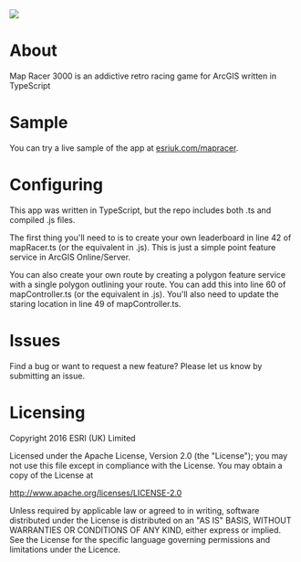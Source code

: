 <img src="https://raw.githubusercontent.com/EsriUK/map-racer/master/code/img/logo.png">

# About
Map Racer 3000 is an addictive retro racing game for ArcGIS written in TypeScript 

# Sample
You can try a live sample of the app at [esriuk.com/mapracer](http://esriuk.com/mapracer).

# Configuring
This app was written in TypeScript, but the repo includes both .ts and compiled .js files. 

The first thing you'll need to is to create your own leaderboard in line 42 of mapRacer.ts (or the equivalent in .js). This is just a simple point feature service in ArcGIS Online/Server.

You can also create your own route by creating a polygon feature service with a single polygon outlining your route. You can add this into line 60 of mapController.ts (or the equivalent in .js). You'll also need to update the staring location in line 49 of mapController.ts.

# Issues

Find a bug or want to request a new feature? Please let us know by submitting an issue.

# Licensing

Copyright 2016 ESRI (UK) Limited

Licensed under the Apache License, Version 2.0 (the "License"); you may not use this file except in compliance with the License. You may obtain a copy of the License at

http://www.apache.org/licenses/LICENSE-2.0

Unless required by applicable law or agreed to in writing, software distributed under the License is distributed on an "AS IS" BASIS, WITHOUT WARRANTIES OR CONDITIONS OF ANY KIND, either express or implied. See the License for the specific language governing permissions and limitations under the Licence.

